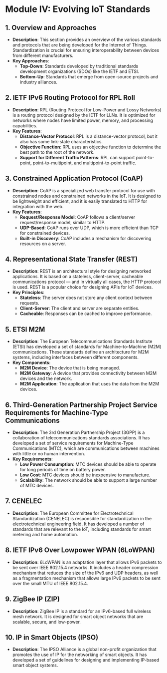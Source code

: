 # Module IV: Evolving IoT Standards

## 1. Overview and Approaches
- **Description**: This section provides an overview of the various standards and protocols that are being developed for the Internet of Things. Standardization is crucial for ensuring interoperability between devices from different manufacturers.
- **Key Approaches**:
    - **Top-Down**: Standards developed by traditional standards development organizations (SDOs) like the IETF and ETSI.
    - **Bottom-Up**: Standards that emerge from open-source projects and industry alliances.

## 2. IETF IPv6 Routing Protocol for RPL Roll
- **Description**: RPL (Routing Protocol for Low-Power and Lossy Networks) is a routing protocol designed by the IETF for LLNs. It is optimized for networks where nodes have limited power, memory, and processing capabilities.
- **Key Features**:
    - **Distance-Vector Protocol**: RPL is a distance-vector protocol, but it also has some link-state characteristics.
    - **Objective Function**: RPL uses an objective function to determine the best path to the root of the network.
    - **Support for Different Traffic Patterns**: RPL can support point-to-point, point-to-multipoint, and multipoint-to-point traffic.

## 3. Constrained Application Protocol (CoAP)
- **Description**: CoAP is a specialized web transfer protocol for use with constrained nodes and constrained networks in the IoT. It is designed to be lightweight and efficient, and it is easily translated to HTTP for integration with the web.
- **Key Features**:
    - **Request/Response Model**: CoAP follows a client/server request/response model, similar to HTTP.
    - **UDP-Based**: CoAP runs over UDP, which is more efficient than TCP for constrained devices.
    - **Built-in Discovery**: CoAP includes a mechanism for discovering resources on a server.

## 4. Representational State Transfer (REST)
- **Description**: REST is an architectural style for designing networked applications. It is based on a stateless, client-server, cacheable communications protocol — and in virtually all cases, the HTTP protocol is used. REST is a popular choice for designing APIs for IoT devices.
- **Key Principles**:
    - **Stateless**: The server does not store any client context between requests.
    - **Client-Server**: The client and server are separate entities.
    - **Cacheable**: Responses can be cached to improve performance.

## 5. ETSI M2M
- **Description**: The European Telecommunications Standards Institute (ETSI) has developed a set of standards for Machine-to-Machine (M2M) communications. These standards define an architecture for M2M systems, including interfaces between different components.
- **Key Components**:
    - **M2M Device**: The device that is being managed.
    - **M2M Gateway**: A device that provides connectivity between M2M devices and the network.
    - **M2M Application**: The application that uses the data from the M2M devices.

## 6. Third-Generation Partnership Project Service Requirements for Machine-Type Communications
- **Description**: The 3rd Generation Partnership Project (3GPP) is a collaboration of telecommunications standards associations. It has developed a set of service requirements for Machine-Type Communications (MTC), which are communications between machines with little or no human intervention.
- **Key Requirements**:
    - **Low Power Consumption**: MTC devices should be able to operate for long periods of time on battery power.
    - **Low Cost**: MTC devices should be inexpensive to manufacture.
    - **Scalability**: The network should be able to support a large number of MTC devices.

## 7. CENELEC
- **Description**: The European Committee for Electrotechnical Standardization (CENELEC) is responsible for standardization in the electrotechnical engineering field. It has developed a number of standards that are relevant to the IoT, including standards for smart metering and home automation.

## 8. IETF IPv6 Over Lowpower WPAN (6LoWPAN)
- **Description**: 6LoWPAN is an adaptation layer that allows IPv6 packets to be sent over IEEE 802.15.4 networks. It includes a header compression mechanism that reduces the size of the IPv6 and UDP headers, as well as a fragmentation mechanism that allows large IPv6 packets to be sent over the small MTU of IEEE 802.15.4.

## 9. ZigBee IP (ZIP)
- **Description**: ZigBee IP is a standard for an IPv6-based full wireless mesh network. It is designed for smart object networks that are scalable, secure, and low-power.

## 10. IP in Smart Objects (IPSO)
- **Description**: The IPSO Alliance is a global non-profit organization that promotes the use of IP for the networking of smart objects. It has developed a set of guidelines for designing and implementing IP-based smart object systems.
